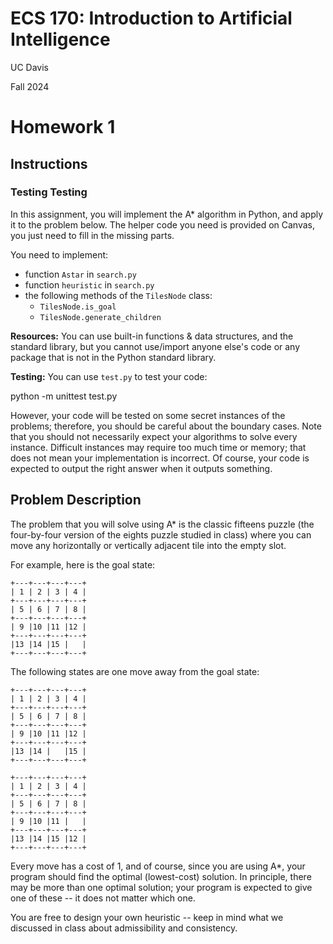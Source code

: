 # ECS 170: Introduction to Artificial Intelligence

UC Davis

Fall 2024

# Homework 1

## Instructions

### Testing Testing

In this assignment, you will implement the A* algorithm in Python, and apply it to the problem below. The helper code you need is provided on Canvas, you just need to fill in the missing parts.

You need to implement:
- function `Astar` in `search.py`
- function `heuristic` in `search.py`
- the following methods of the `TilesNode` class:
  - `TilesNode.is_goal`
  - `TilesNode.generate_children`

**Resources:**
You can use built-in functions & data structures, and the standard library, but you cannot use/import anyone else's code or any package that is not in the Python standard library.

**Testing:**
You can use `test.py` to test your code:

python -m unittest test.py

However, your code will be tested on some secret instances of the problems; therefore, you should be careful about the boundary cases. Note that you should not necessarily expect your algorithms to solve every instance. Difficult instances may require too much time or memory; that does not mean your implementation is incorrect. Of course, your code is expected to output the right answer when it outputs something.

## Problem Description

The problem that you will solve using A* is the classic fifteens puzzle (the four-by-four version of the eights puzzle studied in class) where you can move any horizontally or vertically adjacent tile into the empty slot.

For example, here is the goal state:

```
+---+---+---+---+
| 1 | 2 | 3 | 4 |
+---+---+---+---+
| 5 | 6 | 7 | 8 |
+---+---+---+---+
| 9 |10 |11 |12 |
+---+---+---+---+
|13 |14 |15 |   |
+---+---+---+---+
```

The following states are one move away from the goal state:

```
+---+---+---+---+
| 1 | 2 | 3 | 4 |
+---+---+---+---+
| 5 | 6 | 7 | 8 |
+---+---+---+---+
| 9 |10 |11 |12 |
+---+---+---+---+
|13 |14 |   |15 |
+---+---+---+---+

+---+---+---+---+
| 1 | 2 | 3 | 4 |
+---+---+---+---+
| 5 | 6 | 7 | 8 |
+---+---+---+---+
| 9 |10 |11 |   |
+---+---+---+---+
|13 |14 |15 |12 |
+---+---+---+---+
```

Every move has a cost of 1, and of course, since you are using A*, your program should find the optimal (lowest-cost) solution. In principle, there may be more than one optimal solution; your program is expected to give one of these -- it does not matter which one.

You are free to design your own heuristic -- keep in mind what we discussed in class about admissibility and consistency.
